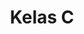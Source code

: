---
date:  ""
draft: false
title: "Kelas C"
cases:
    - lead: "Instruction 1"
      desc: "Lorem Ipsum is simply dummy text of the printing and typesetting industry. Lorem Ipsum has been the industry's standard"
      prev:
        file:
        link:
        audio:
        video:
        image:
    - lead: "Instruction 2"
      desc: "Lorem Ipsum is simply dummy text of the printing and typesetting industry. Lorem Ipsum has been the industry's standard"
      prev:
        file:
        link:
        audio:
        video:
        image:
    - lead: "Instruction 3"
      desc: "Lorem Ipsum is simply dummy text of the printing and typesetting industry. Lorem Ipsum has been the industry's standard"
      prev:
        file:
        link:
        audio:
        video:
        image:
    - lead: "Instruction 4"
      desc: "Lorem Ipsum is simply dummy text of the printing and typesetting industry. Lorem Ipsum has been the industry's standard"
      prev:
        file:
        link:
        audio:
        video:
        image:
submit:
    name: ""
    link: ""
    regs: ""
opened:
    year: 2025
    days: 1
    month: 7
    hours: 20
    minute: 15
closed:
    year: 2025
    days: 1
    month: 7
    hours: 20
    minute: 15 
metadata:
    index: false
    thumb: "cover.jpg"
    author: ["null"]
description: "Latihan untuk pendalaman pembelajaran array 1."
---